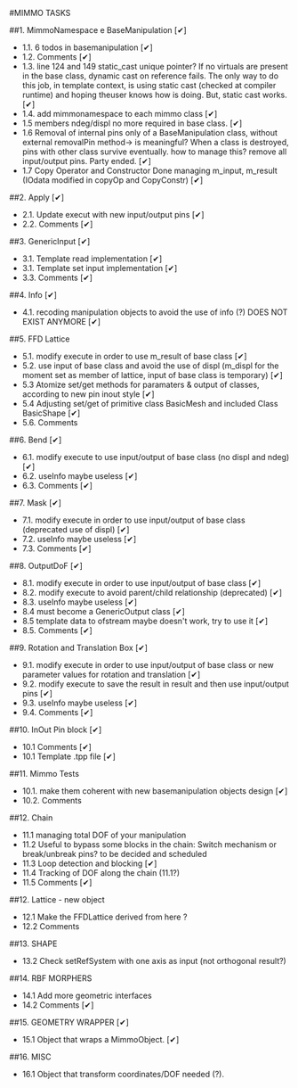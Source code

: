 #MIMMO TASKS

##1. MimmoNamespace e BaseManipulation  [&#10004;]

 - 1.1. 6 todos in basemanipulation  [&#10004;]
 - 1.2. Comments  [&#10004;]
 - 1.3. line 124 and 149 static_cast unique pointer? If no virtuals are present in the base class, dynamic cast on reference fails. The only way to do this job, in template context, is using static cast (checked at compiler runtime) and hoping theuser knows how is doing. But, static cast works. [&#10004;]
 - 1.4. add mimmonamespace to each mimmo class  [&#10004;]
 - 1.5  members ndeg/displ no more required in base class. [&#10004;]
 - 1.6  Removal of internal pins only of a BaseManipulation class, without external removalPin method-> is meaningful? When a class is destroyed, pins with other class survive eventually. how to manage this?  remove all input/output pins. Party ended. [&#10004;]
 - 1.7  Copy Operator and Constructor Done managing m_input, m_result (IOdata modified in copyOp and CopyConstr) [&#10004;]

##2. Apply  [&#10004;]

 - 2.1. Update execut with new input/output pins  [&#10004;]
 - 2.2. Comments  [&#10004;]

##3. GenericInput  [&#10004;]

 - 3.1. Template read implementation [&#10004;]
 - 3.1. Template set input implementation [&#10004;]
 - 3.3. Comments  [&#10004;]

##4. Info [&#10004;]

 - 4.1. recoding manipulation objects to avoid the use of info (?) DOES NOT EXIST ANYMORE [&#10004;]


##5. FFD Lattice

- 5.1. modify execute in order to use m_result of base class  [&#10004;]
- 5.2. use input of base class and avoid the use of displ (m_displ for the moment set as member of lattice, input of base class is temporary)  [&#10004;] 
- 5.3 	Atomize set/get methods for paramaters & output of classes, according to new pin inout style  [&#10004;]
- 5.4  Adjusting set/get of primitive class BasicMesh and included Class BasicShape  [&#10004;]
- 5.6. Comments 


##6. Bend  [&#10004;]

- 6.1. modify execute to use input/output of base class (no displ and ndeg) [&#10004;]
- 6.2. useInfo maybe useless [&#10004;]
- 6.3. Comments  [&#10004;]

##7. Mask  [&#10004;]

- 7.1. modify execute in order to use input/output of base class (deprecated use of displ)  [&#10004;]
- 7.2. useInfo maybe useless [&#10004;]
- 7.3. Comments  [&#10004;]

##8. OutputDoF  [&#10004;]

- 8.1. modify execute in order to use input/output of base class [&#10004;]
- 8.2. modify execute to avoid parent/child relationship (deprecated) [&#10004;]
- 8.3. useInfo maybe useless [&#10004;]
- 8.4  must become a GenericOutput class [&#10004;]
- 8.5  template data to ofstream maybe doesn't work, try to use it [&#10004;]
- 8.5. Comments  [&#10004;]

##9. Rotation and Translation Box   [&#10004;]

- 9.1. modify execute in order to use input/output of base class or new parameter values for rotation and translation [&#10004;]
- 9.2. modify execute to save the result in result and then use input/output pins [&#10004;]
- 9.3. useInfo maybe useless [&#10004;]
- 9.4. Comments  [&#10004;]

##10. InOut Pin block  [&#10004;]

- 10.1 Comments  [&#10004;]
- 10.1 Template .tpp file  [&#10004;]

##11. Mimmo Tests

- 10.1. make them coherent with new basemanipulation objects design  [&#10004;]
- 10.2. Comments 

##12. Chain

- 11.1	managing total DOF of your manipulation  
- 11.2	Useful to bypass some blocks in the chain: Switch mechanism or break/unbreak pins? to be decided and scheduled
- 11.3  Loop detection and blocking  [&#10004;]
- 11.4  Tracking of DOF along the chain (11.1?)
- 11.5 	Comments  [&#10004;]

##12. Lattice - new object

- 12.1 Make the FFDLattice derived from here ?
- 12.2 Comments

##13. SHAPE

- 13.2 Check setRefSystem with one axis as input (not orthogonal result?)

##14. RBF MORPHERS

- 14.1 Add more geometric interfaces
- 14.2 Comments  [&#10004;]

##15. GEOMETRY WRAPPER  [&#10004;]

- 15.1 Object that wraps a MimmoObject.  [&#10004;]

##16. MISC

- 16.1 Object that transform coordinates/DOF needed (?).

